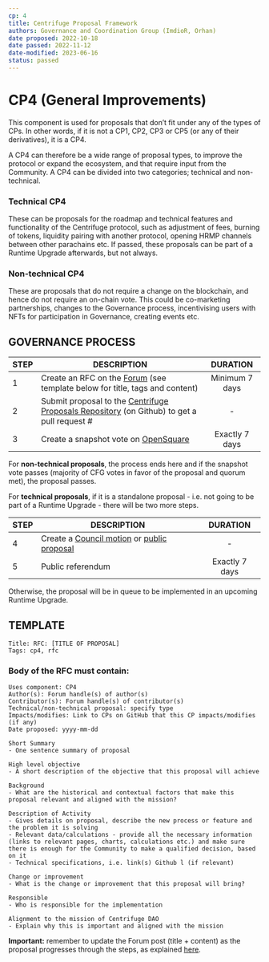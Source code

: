 ```yaml
---
cp: 4
title: Centrifuge Proposal Framework
authors: Governance and Coordination Group (ImdioR, Orhan)
date proposed: 2022-10-18
date passed: 2022-11-12
date-modified: 2023-06-16
status: passed
---
```


# CP4 (General Improvements)

This component is used for proposals that don’t fit under any of the types of CPs. In other words, if it is not a CP1, CP2, CP3 or CP5 (or any of their derivatives), it is a CP4. 

A CP4 can therefore be a wide range of proposal types, to improve the protocol or expand the ecosystem, and that require input from the Community. A CP4 can be divided into two categories; technical and non-technical.

### Technical CP4

These can be proposals for the roadmap and technical features and functionality of the Centrifuge protocol, such as adjustment of fees, burning of tokens, liquidity pairing with another protocol, opening HRMP channels between other parachains etc. If passed, these proposals can be part of a Runtime Upgrade afterwards, but not always.

### Non-technical CP4
These are proposals that do not require a change on the blockchain, and hence do not require an on-chain vote. This could be co-marketing partnerships, changes to the Governance process, incentivising users with NFTs for participation in Governance, creating events etc.

## GOVERNANCE PROCESS

|STEP|DESCRIPTION|DURATION|
| --- | --- | :---: |
|1|Create an RFC on the [Forum](https://gov.centrifuge.io/c/cfg-governance/chain-governance/18) (see template below for title, tags and content)|Minimum 7 days|
|2|Submit proposal to the [Centrifuge Proposals Repository](https://github.com/centrifuge/cps) (on Github) to get a pull request #|-|
|3|Create a snapshot vote on [OpenSquare](https://voting.opensquare.io/space/centrifuge)|Exactly 7 days|

For **non-technical proposals**, the process ends here and if the snapshot vote passes (majority of CFG votes in favor of the proposal and quorum met), the proposal passes. 

For **technical proposals**, if it is a standalone proposal - i.e. not going to be part of a Runtime Upgrade - there will be two more steps. 

|STEP|DESCRIPTION|DURATION|
| --- | --- | :---: |
|4|Create a [Council motion](https://polkadot.js.org/apps/?rpc=wss%3A%2F%2Ffullnode.parachain.centrifuge.io#/council/motions) or [public proposal](https://polkadot.js.org/apps/?rpc=wss%3A%2F%2Ffullnode.parachain.centrifuge.io#/democracy) |-|
|5|Public referendum |Exactly 7 days|

Otherwise, the proposal will be in queue to be implemented in an upcoming Runtime Upgrade.

## TEMPLATE
```
Title: RFC: [TITLE OF PROPOSAL]
Tags: cp4, rfc
```
### Body of the RFC must contain:
```
Uses component: CP4
Author(s): Forum handle(s) of author(s)
Contributor(s): Forum handle(s) of contributor(s)
Technical/non-technical proposal: specify type
Impacts/modifies: Link to CPs on GitHub that this CP impacts/modifies (if any)
Date proposed: yyyy-mm-dd

Short Summary 
- One sentence summary of proposal

High level objective 
- A short description of the objective that this proposal will achieve

Background 
- What are the historical and contextual factors that make this proposal relevant and aligned with the mission?

Description of Activity 
- Gives details on proposal, describe the new process or feature and the problem it is solving
- Relevant data/calculations - provide all the necessary information (links to relevant pages, charts, calculations etc.) and make sure there is enough for the Community to make a qualified decision, based on it
- Technical specifications, i.e. link(s) Github l (if relevant)

Change or improvement 
- What is the change or improvement that this proposal will bring?

Responsible
- Who is responsible for the implementation

Alignment to the mission of Centrifuge DAO 
- Explain why this is important and aligned with the mission
```
**Important:** remember to update the Forum post (title + content) as the proposal progresses through the steps, as explained [here](https://github.com/centrifuge/cps/blob/main/cps/CP0/CP0.md).